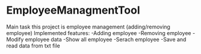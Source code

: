 # EmployeeManagmentTool
Main task this project is employee management  (adding/removing employee)
Implemented features:
-Adding employee
-Removing employee
-Modify employee data
-Show all employee
-Serach employee
-Save and read data from txt file
